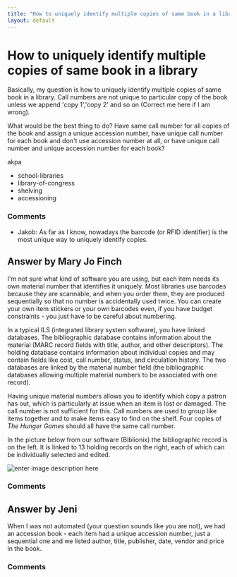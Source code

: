 ```yaml
---
title: "How to uniquely identify multiple copies of same book in a library"
layout: default
---
```

How to uniquely identify multiple copies of same book in a library
=====================
Basically, my question is how to uniquely identify multiple copies of
same book in a library. Call numbers are not unique to particular copy
of the book unless we append 'copy 1','copy 2' and so on (Correct me
here if I am wrong).

What would be the best thing to do? Have same call number for all copies
of the book and assign a unique accession number, have unique call
number for each book and don't use accession number at all, or have
unique call number and unique accession number for each book?

akpa

<ul class="tags"><li class="tag">school-libraries</li><li class="tag">library-of-congress</li><li class="tag">shelving</li><li class="tag">accessioning</li></ul>

### Comments ###
* Jakob: As far as I know, nowadays the barcode (or RFID identifier) is the most
unique way to uniquely identify copies.


Answer by Mary Jo Finch
----------------
I'm not sure what kind of software you are using, but each item needs
its own material number that identifies it uniquely. Most libraries use
barcodes because they are scannable, and when you order them, they are
produced sequentially so that no number is accidentally used twice. You
can create your own item stickers or your own barcodes even, if you have
budget constraints - you just have to be careful about numbering.

In a typical ILS (integrated library system software), you have linked
databases. The bibliographic database contains information about the
material (MARC record fields with title, author, and other descriptors).
The holding database contains information about individual copies and
may contain fields like cost, call number, status, and circulation
history. The two databases are linked by the material number field (the
bibliographic databases allowing multiple material numbers to be
associated with one record).

Having unique material numbers allows you to identify which copy a
patron has out, which is particularly at issue when an item is lost or
damaged. The call number is not sufficient for this. Call numbers are
used to group like items together and to make items easy to find on the
shelf. Four copies of *The Hunger Games* should all have the same call
number.

In the picture below from our software (Biblionix) the bibliographic
record is on the left. It is linked to 13 holding records on the right,
each of which can be individually selected and edited.

![enter image description here](http://i.stack.imgur.com/QdZjf.png)

### Comments ###

Answer by Jeni
----------------
When I was not automated (your question sounds like you are not), we had
an accession book - each item had a unique accession number, just a
sequential one and we listed author, title, publisher, date, vendor and
price in the book.

### Comments ###

